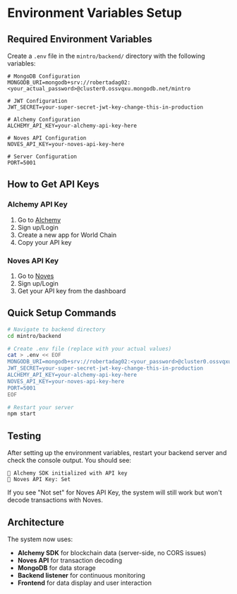 # Environment Variables Setup

## Required Environment Variables

Create a `.env` file in the `mintro/backend/` directory with the following variables:

```env
# MongoDB Configuration
MONGODB_URI=mongodb+srv://robertadag02:<your_actual_password>@cluster0.ossvqxu.mongodb.net/mintro

# JWT Configuration
JWT_SECRET=your-super-secret-jwt-key-change-this-in-production

# Alchemy Configuration
ALCHEMY_API_KEY=your-alchemy-api-key-here

# Noves API Configuration
NOVES_API_KEY=your-noves-api-key-here

# Server Configuration
PORT=5001
```

## How to Get API Keys

### Alchemy API Key
1. Go to [Alchemy](https://www.alchemy.com/)
2. Sign up/Login
3. Create a new app for World Chain
4. Copy your API key

### Noves API Key
1. Go to [Noves](https://noves.fi/)
2. Sign up/Login
3. Get your API key from the dashboard

## Quick Setup Commands

```bash
# Navigate to backend directory
cd mintro/backend

# Create .env file (replace with your actual values)
cat > .env << EOF
MONGODB_URI=mongodb+srv://robertadag02:<your_password>@cluster0.ossvqxu.mongodb.net/mintro
JWT_SECRET=your-super-secret-jwt-key-change-this-in-production
ALCHEMY_API_KEY=your-alchemy-api-key-here
NOVES_API_KEY=your-noves-api-key-here
PORT=5001
EOF

# Restart your server
npm start
```

## Testing

After setting up the environment variables, restart your backend server and check the console output. You should see:

```
🔧 Alchemy SDK initialized with API key
🔧 Noves API Key: Set
```

If you see "Not set" for Noves API Key, the system will still work but won't decode transactions with Noves.

## Architecture

The system now uses:
- **Alchemy SDK** for blockchain data (server-side, no CORS issues)
- **Noves API** for transaction decoding
- **MongoDB** for data storage
- **Backend listener** for continuous monitoring
- **Frontend** for data display and user interaction 